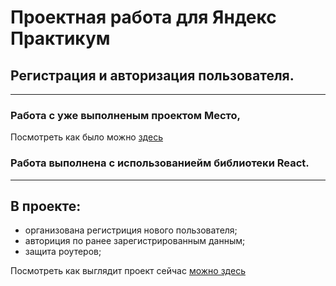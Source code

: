 # Проектная работа для Яндекс Практикум  
## Регистрация и авторизация пользователя. 
---
### Работа с уже выполненым проектом Место,   
Посмотреть как было можно [здесь](https://LarisaKindalova.github.io/mesto-react/)
### Работа выполнена c использованиейм библиотеки React. 
---
## В проекте: 
* организована регистриция нового пользователя; 
* авториция по ранее зарегистрированным данным; 
* защита роутеров; 

Посмотреть как выглядит проект сейчас [можно здесь](https://LarisaKindalova.github.io/react-mesto-auth)
